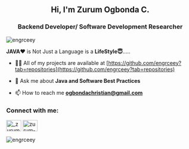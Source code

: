 <h2 align="center">Hi, I'm Zurum Ogbonda C.</h2>
<h3 align="center">Backend Developer/ Software Development Researcher</h3>

<p align="left"> <img src="https://komarev.com/ghpvc/?username=engrceey&label=Profile%20views&color=0e75b6&style=flat" alt="engrceey" /> </p>
<p> <b>JAVA❤️</b>  is Not Just a Language is a <b>LifeStyle😇</b>..... </>

- 👨‍💻 All of my projects are available at [https://github.com/engrceey?tab=repositories](https://github.com/engrceey?tab=repositories)

- 💬 Ask me about **Java and Software Best Practices**

- 📫 How to reach me **ogbondachristian@gmail.com**

<h3 align="left">Connect with me:</h3>
<p align="left">
<a href="https://twitter.com/_zurum" target="blank"><img align="center" src="https://raw.githubusercontent.com/rahuldkjain/github-profile-readme-generator/master/src/images/icons/Social/twitter.svg" alt="_zurum" height="30" width="40" /></a>
<a href="https://linkedin.com/in/zurum-ogbonda" target="blank"><img align="center" src="https://raw.githubusercontent.com/rahuldkjain/github-profile-readme-generator/master/src/images/icons/Social/linked-in-alt.svg" alt="zurum-ogbonda" height="30" width="40" /></a>
</p>

<p><img align="center" src="https://github-readme-stats.vercel.app/api/top-langs?username=engrceey&show_icons=true&locale=en&layout=compact" alt="engrceey" /></p>
